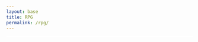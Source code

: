 ```yaml
---
layout: base
title: RPG
permalink: /rpg/
---
```


<style>
    #gameCanvas {
        margin: 0;
        border: 1px solid white;
        display: block;
    }
</style>

<canvas id='gameCanvas'></canvas>

<script type="module">
    import GameControl from '{{site.baseurl}}/assets/js/rpg/GameControl.js';

    // Game data
    const background = "{{site.baseurl}}/images/rpg/water.png";
    const sprite_src = "{{site.baseurl}}/images/rpg/turtle.png";
    const sprite_data = {
        pixels: {height: 280, width: 256},
        orientation: {rows: 4, columns: 3 },
        front: {row: 0, start: 0, images: 3 },
        left: {row: 1, start: 0, images: 3 },
        right: {row: 2, start: 0, images: 3 },
        back: {row: 3, start: 0, images: 3 },
    };
    const sprite = {src: sprite_src, data: sprite_data};

    // Game engine
    GameControl.start(background, sprite);
</script>
